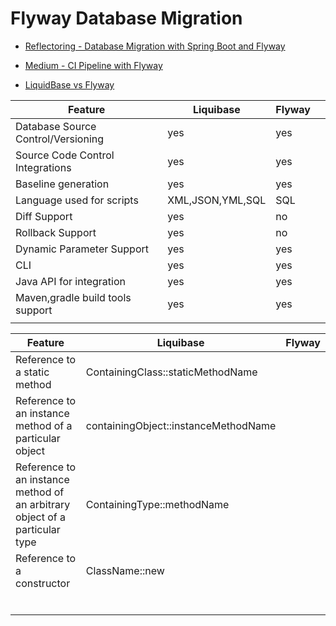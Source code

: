 # Flyway Database Migration

* [Reflectoring - Database Migration with Spring Boot and Flyway](https://reflectoring.io/database-migration-spring-boot-flyway/)

* [Medium - CI Pipeline with Flyway](https://medium.com/@danianepg/building-a-continuous-delivery-pipeline-for-database-migrations-with-gitlab-and-aws-c81b47f1a56a)

* [LiquidBase vs Flyway](https://medium.com/@ruxijitianu/database-version-control-liquibase-versus-flyway-9872d43ee5a4)


|              Feature               |    Liquibase     | Flyway |  |
|------------------------------------|------------------|--------|--|
| Database Source Control/Versioning | yes              | yes    |  |
| Source Code Control Integrations   | yes              | yes    |  |
| Baseline generation                | yes              | yes    |  |
| Language used for scripts          | XML,JSON,YML,SQL | SQL    |  |
| Diff Support                       | yes              | no     |  |
| Rollback Support                   | yes              | no     |  |
| Dynamic Parameter Support          | yes              | yes    |  |
| CLI                                | yes              | yes    |  |
| Java API for integration           | yes              | yes    |  |
| Maven,gradle build tools support   | yes              | yes    |  |
|                                    |                  |        |  |


| Feature                                                                        | Liquibase                              | Flyway  |
|-----------------------------------------------------------------------------|--------------------------------------|---|
| Reference to a static method                                                | ContainingClass::staticMethodName    |   |
| Reference to an instance method of a particular object                      | containingObject::instanceMethodName |   |
| Reference to an instance method of an arbitrary object of a particular type | ContainingType::methodName           |   |
| Reference to a constructor                                                  | ClassName::new                       |   |
|                                                                             |                                      |   |
|                                                                             |                                      |   |
|                                                                             |                                      |   |
|                                                                             |                                      |   |
|                                                                             |                                      |   |
|                                                                             |                                      |   |
